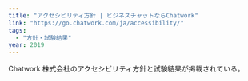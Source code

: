 ```yaml
---
title: "アクセシビリティ方針 | ビジネスチャットならChatwork"
link: "https://go.chatwork.com/ja/accessibility/"
tags:
  - "方針・試験結果"
year: 2019
---
```


Chatwork 株式会社のアクセシビリティ方針と試験結果が掲載されている。
